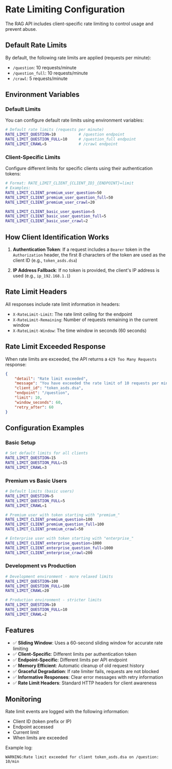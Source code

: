 # Rate Limiting Configuration

The RAG API includes client-specific rate limiting to control usage and prevent abuse.

## Default Rate Limits

By default, the following rate limits are applied (requests per minute):

- `/question`: 10 requests/minute
- `/question_full`: 10 requests/minute  
- `/crawl`: 5 requests/minute

## Environment Variables

### Default Limits
You can configure default rate limits using environment variables:

```bash
# Default rate limits (requests per minute)
RATE_LIMIT_QUESTION=10          # /question endpoint
RATE_LIMIT_QUESTION_FULL=10     # /question_full endpoint  
RATE_LIMIT_CRAWL=5              # /crawl endpoint
```

### Client-Specific Limits
Configure different limits for specific clients using their authentication tokens:

```bash
# Format: RATE_LIMIT_CLIENT_{CLIENT_ID}_{ENDPOINT}=limit
# Examples:
RATE_LIMIT_CLIENT_premium_user_question=50
RATE_LIMIT_CLIENT_premium_user_question_full=50
RATE_LIMIT_CLIENT_premium_user_crawl=20

RATE_LIMIT_CLIENT_basic_user_question=5
RATE_LIMIT_CLIENT_basic_user_question_full=5
RATE_LIMIT_CLIENT_basic_user_crawl=2
```

## How Client Identification Works

1. **Authentication Token**: If a request includes a `Bearer` token in the `Authorization` header, the first 8 characters of the token are used as the client ID (e.g., `token_asds.dsa`)

2. **IP Address Fallback**: If no token is provided, the client's IP address is used (e.g., `ip_192.168.1.1`)

## Rate Limit Headers

All responses include rate limit information in headers:

- `X-RateLimit-Limit`: The rate limit ceiling for the endpoint
- `X-RateLimit-Remaining`: Number of requests remaining in the current window
- `X-RateLimit-Window`: The time window in seconds (60 seconds)

## Rate Limit Exceeded Response

When rate limits are exceeded, the API returns a `429 Too Many Requests` response:

```json
{
    "detail": "Rate limit exceeded",
    "message": "You have exceeded the rate limit of 10 requests per minute for /question",
    "client_id": "token_asds.dsa",
    "endpoint": "/question",
    "limit": 10,
    "window_seconds": 60,
    "retry_after": 60
}
```

## Configuration Examples

### Basic Setup
```bash
# Set default limits for all clients
RATE_LIMIT_QUESTION=15
RATE_LIMIT_QUESTION_FULL=15
RATE_LIMIT_CRAWL=3
```

### Premium vs Basic Users
```bash
# Default limits (basic users)
RATE_LIMIT_QUESTION=5
RATE_LIMIT_QUESTION_FULL=5
RATE_LIMIT_CRAWL=1

# Premium user with token starting with "premium_"
RATE_LIMIT_CLIENT_premium_question=100
RATE_LIMIT_CLIENT_premium_question_full=100
RATE_LIMIT_CLIENT_premium_crawl=50

# Enterprise user with token starting with "enterprise_"
RATE_LIMIT_CLIENT_enterprise_question=1000
RATE_LIMIT_CLIENT_enterprise_question_full=1000
RATE_LIMIT_CLIENT_enterprise_crawl=200
```

### Development vs Production
```bash
# Development environment - more relaxed limits
RATE_LIMIT_QUESTION=100
RATE_LIMIT_QUESTION_FULL=100
RATE_LIMIT_CRAWL=20

# Production environment - stricter limits
RATE_LIMIT_QUESTION=10
RATE_LIMIT_QUESTION_FULL=10
RATE_LIMIT_CRAWL=2
```

## Features

- ✅ **Sliding Window**: Uses a 60-second sliding window for accurate rate limiting
- ✅ **Client-Specific**: Different limits per authentication token
- ✅ **Endpoint-Specific**: Different limits per API endpoint
- ✅ **Memory Efficient**: Automatic cleanup of old request history
- ✅ **Graceful Degradation**: If rate limiter fails, requests are not blocked
- ✅ **Informative Responses**: Clear error messages with retry information
- ✅ **Rate Limit Headers**: Standard HTTP headers for client awareness

## Monitoring

Rate limit events are logged with the following information:
- Client ID (token prefix or IP)
- Endpoint accessed
- Current limit
- When limits are exceeded

Example log:
```
WARNING:Rate limit exceeded for client token_asds.dsa on /question: 10/min
``` 